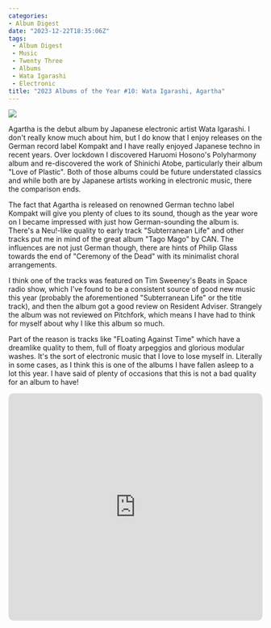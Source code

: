 ```yaml
---
categories:
- Album Digest
date: "2023-12-22T18:35:06Z"
tags: 
 - Album Digest
 - Music
 - Twenty Three
 - Albums
 - Wata Igarashi
 - Electronic
title: "2023 Albums of the Year #10: Wata Igarashi, Agartha"
---
```

![](/assets/images/albums-23/wata-igarashi-agartha.jpg)

Agartha is the debut album by Japanese electronic artist Wata Igarashi. I don't really know much about him, but I do know that I enjoy releases on the German record label Kompakt and I have really enjoyed Japanese techno in recent years. Over lockdown I discovered Haruomi Hosono's Polyharmony album and re-discovered the work of Shinichi Atobe, particularly their album "Love of Plastic". Both of those albums could be future understated classics and while both are by Japanese artists working in electronic music, there the comparison ends.

The fact that Agartha is released on renowned German techno label Kompakt will give you plenty of clues to its sound, though as the year wore on I became impressed with just how German-sounding the album is. There's a Neu!-like quality to early track "Subterranean Life" and other tracks put me in mind of the great album "Tago Mago" by CAN. The influences are not just German though, there are hints of Philip Glass towards the end of "Ceremony of the Dead" with its minimalist choral arrangements.

I think one of the tracks was featured on Tim Sweeney's Beats in Space radio show, which I've found to be a consistent source of good new music this year (probably the aforementioned "Subterranean Life" or the title track), and then the album got a good review on Resident Adviser. Strangely the album was not reviewed on Pitchfork, which means I have had to think for myself about why I like this album so much. 

Part of the reason is tracks like "FLoating Against Time" which have a dreamlike quality to them, full of floaty arpeggios and glorious modular washes. It's the sort of electronic music that I love to lose myself in. Literally in some cases, as I think this is one of the albums I have fallen asleep to a lot this year. I have said of plenty of occasions that this is not a bad quality for an album to have!

<iframe allow="autoplay *; encrypted-media *; fullscreen *; clipboard-write" frameborder="0" height="450" style="width:100%;max-width:660px;overflow:hidden;border-radius:10px;" sandbox="allow-forms allow-popups allow-same-origin allow-scripts allow-storage-access-by-user-activation allow-top-navigation-by-user-activation" src="https://embed.music.apple.com/gb/album/agartha/1680488959"></iframe>
